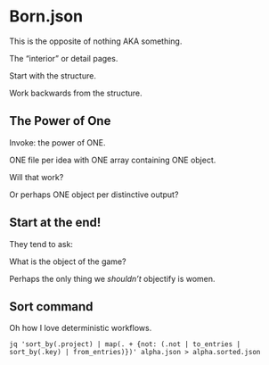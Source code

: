 # Born.json

This is the opposite of nothing AKA something.

The “interior” or detail pages.

Start with the structure.

Work backwards from the structure.

## The Power of One

Invoke: the power of ONE.

ONE file per idea with ONE array containing ONE object.

Will that work?

Or perhaps ONE object per distinctive output?

## Start at the end!

They tend to ask:

What is the object of the game?

Perhaps the only thing we _shouldn’t_ objectify is women.

## Sort command

Oh how I love deterministic workflows.

```
jq 'sort_by(.project) | map(. + {not: (.not | to_entries | sort_by(.key) | from_entries)})' alpha.json > alpha.sorted.json
```
